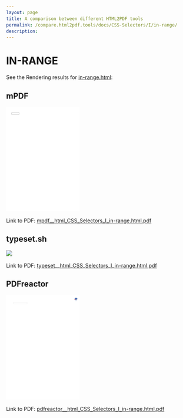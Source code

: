 ```yaml
---
layout: page
title: A comparison between different HTML2PDF tools
permalink: /compare.html2pdf.tools/docs/CSS-Selectors/I/in-range/
description: 
---
```


# IN-RANGE

See the Rendering results for [in-range.html](/html/CSS%20Selectors/I/in-range.html):

## mPDF
![](mpdf__html_CSS_Selectors_I_in-range.html.png) 

Link to PDF: [mpdf__html_CSS_Selectors_I_in-range.html.pdf](mpdf__html_CSS_Selectors_I_in-range.html.pdf)

## typeset.sh
![](typeset__html_CSS_Selectors_I_in-range.html.png) 

Link to PDF: [typeset__html_CSS_Selectors_I_in-range.html.pdf](typeset__html_CSS_Selectors_I_in-range.html.pdf)

## PDFreactor
![](pdfreactor__html_CSS_Selectors_I_in-range.html.png) 

Link to PDF: [pdfreactor__html_CSS_Selectors_I_in-range.html.pdf](pdfreactor__html_CSS_Selectors_I_in-range.html.pdf)
